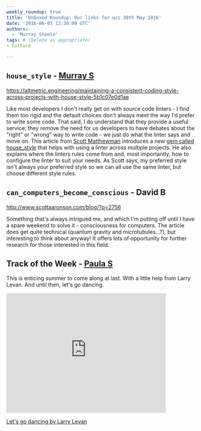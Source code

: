 ```yaml
---
weekly_roundup: true
title: 'Unboxed Roundup: Our links for w/c 30th May 2016'
date: '2016-06-03 13:30:00 UTC'
authors:
  - 'Murray Steele'
tags: # (Delete as appropriate)
- Culture

---
```


## `house_style` - [Murray S](/team#murray-steele)

https://altmetric.engineering/maintaining-a-consistent-coding-style-across-projects-with-house-style-5b1c07e0d1ae

Like most developers I don't really get on with source code linters - I find them too rigid and the default choices don't always meet the way I'd prefer to write some code.  That said, I do understand that they provide a useful service; they remove the need for us developers to have debates about the "right" or "wrong" way to write code - we just do what the linter says and move on.  This article from [Scott Matthewman](https://twitter.com/scottm) introduces a new [gem called house_style](https://rubygems.org/gems/house_style) that helps with using a linter across multiple projects.  He also explains where the linters rules come from and, most importantly, how to configure the linter to suit your needs.  As Scott says, my preferred style isn't always your preferred style so we can all use the same linter, but choose different style rules.

## `can_computers_become_conscious` - David B

http://www.scottaaronson.com/blog/?p=2756

Something that's always intrigued me, and which I'm putting off until I have a spare weekend to solve it - consciousness for computers. The article does get quite technical (quantum gravity and microtubules…?), but interesting to think about anyway! It offers lots of opportunity for further research for those interested in this field.

## Track of the Week - [Paula S](/team#paula-stepinska)

This is enticing summer to come along at last. With a little help from Larry Levan. And until then, let's go dancing.

<iframe width="420" height="315" src="https://www.youtube.com/embed/5ST9PP-xao8" frameborder="0" allowfullscreen></iframe>

[Let's go dancing by Larry Levan](https://www.youtube.com/watch?v=5ST9PP-xao8)
